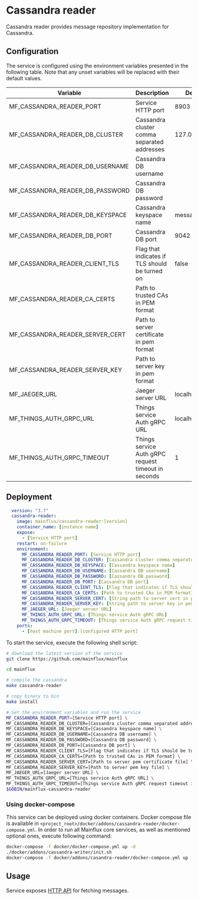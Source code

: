 # Cassandra reader

Cassandra reader provides message repository implementation for Cassandra.

## Configuration

The service is configured using the environment variables presented in the
following table. Note that any unset variables will be replaced with their
default values.

| Variable                           | Description                                         | Default        |
|------------------------------------|-----------------------------------------------------|----------------|
| MF_CASSANDRA_READER_PORT           | Service HTTP port                                   | 8903           |
| MF_CASSANDRA_READER_DB_CLUSTER     | Cassandra cluster comma separated addresses         | 127.0.0.1      |
| MF_CASSANDRA_READER_DB_USERNAME    | Cassandra DB username                               |                |
| MF_CASSANDRA_READER_DB_PASSWORD    | Cassandra DB password                               |                |
| MF_CASSANDRA_READER_DB_KEYSPACE    | Cassandra keyspace name                             | messages       |
| MF_CASSANDRA_READER_DB_PORT        | Cassandra DB port                                   | 9042           |
| MF_CASSANDRA_READER_CLIENT_TLS     | Flag that indicates if TLS should be turned on      | false          |
| MF_CASSANDRA_READER_CA_CERTS       | Path to trusted CAs in PEM format                   |                |
| MF_CASSANDRA_READER_SERVER_CERT    | Path to server certificate in pem format            |                |
| MF_CASSANDRA_READER_SERVER_KEY     | Path to server key in pem format                    |                |
| MF_JAEGER_URL                      | Jaeger server URL                                   | localhost:6831 |
| MF_THINGS_AUTH_GRPC_URL            | Things service Auth gRPC URL                        | localhost:8181 |
| MF_THINGS_AUTH_GRPC_TIMEOUT        | Things service Auth gRPC request timeout in seconds | 1              |


## Deployment

```yaml
  version: "3.7"
  cassandra-reader:
    image: mainflux/cassandra-reader:[version]
    container_name: [instance name]
    expose:
      - [Service HTTP port]
    restart: on-failure
    environment:
      MF_CASSANDRA_READER_PORT: [Service HTTP port]
      MF_CASSANDRA_READER_DB_CLUSTER: [Cassandra cluster comma separated addresses]
      MF_CASSANDRA_READER_DB_KEYSPACE: [Cassandra keyspace name]
      MF_CASSANDRA_READER_DB_USERNAME: [Cassandra DB username]
      MF_CASSANDRA_READER_DB_PASSWORD: [Cassandra DB password]
      MF_CASSANDRA_READER_DB_PORT: [Cassandra DB port]
      MF_CASSANDRA_READER_CLIENT_TLS: [Flag that indicates if TLS should be turned on]
      MF_CASSANDRA_READER_CA_CERTS: [Path to trusted CAs in PEM format]
      MF_CASSANDRA_READER_SERVER_CERT: [String path to server cert in pem format]
      MF_CASSANDRA_READER_SERVER_KEY: [String path to server key in pem format]
      MF_JAEGER_URL: [Jaeger server URL]
      MF_THINGS_AUTH_GRPC_URL: [Things service Auth gRPC URL]
      MF_THINGS_AUTH_GRPC_TIMEOUT: [Things service Auth gRPC request timeout in seconds]
    ports:
      - [host machine port]:[configured HTTP port]
```

To start the service, execute the following shell script:

```bash
# download the latest version of the service
git clone https://github.com/mainflux/mainflux

cd mainflux

# compile the cassandra
make cassandra-reader

# copy binary to bin
make install

# Set the environment variables and run the service
MF_CASSANDRA_READER_PORT=[Service HTTP port] \
MF_CASSANDRA_READER_DB_CLUSTER=[Cassandra cluster comma separated addresses] \
MF_CASSANDRA_READER_DB_KEYSPACE=[Cassandra keyspace name] \
MF_CASSANDRA_READER_DB_USERNAME=[Cassandra DB username] \
MF_CASSANDRA_READER_DB_PASSWORD=[Cassandra DB password] \
MF_CASSANDRA_READER_DB_PORT=[Cassandra DB port] \
MF_CASSANDRA_READER_CLIENT_TLS=[Flag that indicates if TLS should be turned on] \
MF_CASSANDRA_READER_CA_CERTS=[Path to trusted CAs in PEM format] \
MF_CASSANDRA_READER_SERVER_CERT=[Path to server pem certificate file] \
MF_CASSANDRA_READER_SERVER_KEY=[Path to server pem key file] \
MF_JAEGER_URL=[Jaeger server URL] \
MF_THINGS_AUTH_GRPC_URL=[Things service Auth gRPC URL] \
MF_THINGS_AUTH_GRPC_TIMEOUT=[Things service Auth gRPC request timeout in seconds] \
$GOBIN/mainflux-cassandra-reader

```

### Using docker-compose

This service can be deployed using docker containers. Docker compose file is
available in `<project_root>/docker/addons/cassandra-reader/docker-compose.yml`.
In order to run all Mainflux core services, as well as mentioned optional ones,
execute following command:

```bash
docker-compose -f docker/docker-compose.yml up -d
./docker/addons/cassandra-writer/init.sh
docker-compose -f docker/addons/casandra-reader/docker-compose.yml up -d
```

## Usage

Service exposes [HTTP API][doc]  for fetching messages.

[doc]: ../swagger.yml
